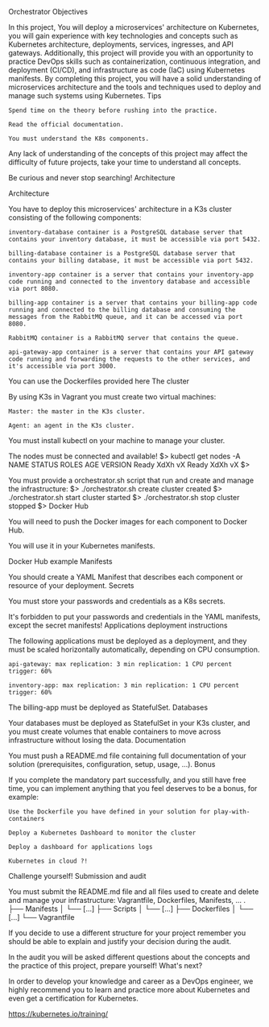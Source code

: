Orchestrator
Objectives

In this project, You will deploy a microservices' architecture on Kubernetes, you will gain experience with key technologies and concepts such as Kubernetes architecture, deployments, services, ingresses, and API gateways. Additionally, this project will provide you with an opportunity to practice DevOps skills such as containerization, continuous integration, and deployment (CI/CD), and infrastructure as code (IaC) using Kubernetes manifests. By completing this project, you will have a solid understanding of microservices architecture and the tools and techniques used to deploy and manage such systems using Kubernetes.
Tips

    Spend time on the theory before rushing into the practice.

    Read the official documentation.

    You must understand the K8s components.

Any lack of understanding of the concepts of this project may affect the difficulty of future projects, take your time to understand all concepts.

Be curious and never stop searching!
Architecture

Architecture

You have to deploy this microservices' architecture in a K3s cluster consisting of the following components:

    inventory-database container is a PostgreSQL database server that contains your inventory database, it must be accessible via port 5432.

    billing-database container is a PostgreSQL database server that contains your billing database, it must be accessible via port 5432.

    inventory-app container is a server that contains your inventory-app code running and connected to the inventory database and accessible via port 8080.

    billing-app container is a server that contains your billing-app code running and connected to the billing database and consuming the messages from the RabbitMQ queue, and it can be accessed via port 8080.

    RabbitMQ container is a RabbitMQ server that contains the queue.

    api-gateway-app container is a server that contains your API gateway code running and forwarding the requests to the other services, and it's accessible via port 3000.

You can use the Dockerfiles provided here
The cluster

By using K3s in Vagrant you must create two virtual machines:

    Master: the master in the K3s cluster.

    Agent: an agent in the K3s cluster.

You must install kubectl on your machine to manage your cluster.

The nodes must be connected and available!
$> kubectl get nodes -A NAME
STATUS   ROLES    AGE    VERSION
<master-node>   Ready    <none>   XdXh   vX
<agent1-node>   Ready    <none>   XdXh   vX
$>

You must provide a orchestrator.sh script that run and create and manage the infrastructure:
$> ./orchestrator.sh create
cluster created
$> ./orchestrator.sh start
cluster started
$> ./orchestrator.sh stop cluster stopped $>
Docker Hub

You will need to push the Docker images for each component to Docker Hub.

You will use it in your Kubernetes manifests.

Docker Hub example
Manifests

You should create a YAML Manifest that describes each component or resource of your deployment.
Secrets

You must store your passwords and credentials as a K8s secrets.

It's forbidden to put your passwords and credentials in the YAML manifests, except the secret manifests!
Applications deployment instructions

The following applications must be deployed as a deployment, and they must be scaled horizontally automatically, depending on CPU consumption.

    api-gateway: max replication: 3 min replication: 1 CPU percent trigger: 60%

    inventory-app: max replication: 3 min replication: 1 CPU percent trigger: 60%

The billing-app must be deployed as StatefulSet.
Databases

Your databases must be deployed as StatefulSet in your K3s cluster, and you must create volumes that enable containers to move across infrastructure without losing the data.
Documentation

You must push a README.md file containing full documentation of your solution (prerequisites, configuration, setup, usage, ...).
Bonus

If you complete the mandatory part successfully, and you still have free time, you can implement anything that you feel deserves to be a bonus, for example:

    Use the Dockerfile you have defined in your solution for play-with-containers

    Deploy a Kubernetes Dashboard to monitor the cluster

    Deploy a dashboard for applications logs

    Kubernetes in cloud ?!

Challenge yourself!
Submission and audit

You must submit the README.md file and all files used to create and delete and manage your infrastructure: Vagrantfile, Dockerfiles, Manifests, ...
.
├── Manifests
│   └── [...]
├── Scripts
│   └── [...]
├── Dockerfiles
│   └── [...]
└── Vagrantfile

If you decide to use a different structure for your project remember you should be able to explain and justify your decision during the audit.

In the audit you will be asked different questions about the concepts and the practice of this project, prepare yourself!
What's next?

In order to develop your knowledge and career as a DevOps engineer, we highly recommend you to learn and practice more about Kubernetes and even get a certification for Kubernetes.

https://kubernetes.io/training/
